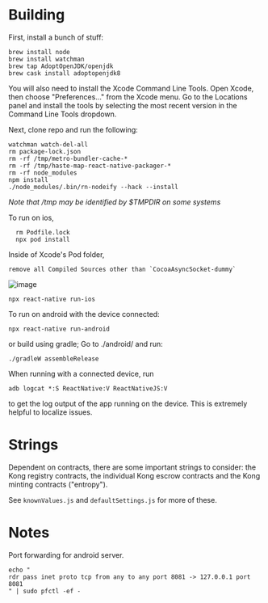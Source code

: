 # Building

First, install a bunch of stuff:

    brew install node
    brew install watchman
    brew tap AdoptOpenJDK/openjdk
    brew cask install adoptopenjdk8

You will also need to install the Xcode Command Line Tools. Open Xcode, then choose "Preferences..." from the Xcode menu. Go to the Locations panel and install the tools by selecting the most recent version in the Command Line Tools dropdown.

Next, clone repo and run the following:

    watchman watch-del-all
    rm package-lock.json
    rm -rf /tmp/metro-bundler-cache-*
    rm -rf /tmp/haste-map-react-native-packager-*
    rm -rf node_modules
    npm install
    ./node_modules/.bin/rn-nodeify --hack --install

*Note that /tmp may be identified by $TMPDIR on some systems*

To run on ios,

      rm Podfile.lock
      npx pod install
    
Inside of Xcode's Pod folder,

    remove all Compiled Sources other than `CocoaAsyncSocket-dummy`
    
![image](https://i.imgur.com/xiCUI0M.png)

    npx react-native run-ios

To run on android with the device connected:

    npx react-native run-android

or build using gradle; Go to ./android/ and run:

    ./gradleW assembleRelease

When running with a connected device, run

    adb logcat *:S ReactNative:V ReactNativeJS:V

to get the log output of the app running on the device. This is extremely helpful to localize issues.

# Strings

Dependent on contracts, there are some important strings to consider: the Kong registry contracts, the individual Kong escrow contracts and the Kong minting contracts ("entropy").

See `knownValues.js` and `defaultSettings.js` for more of these.

# Notes

Port forwarding for android server.

    echo "
    rdr pass inet proto tcp from any to any port 8081 -> 127.0.0.1 port 8081
    " | sudo pfctl -ef -
